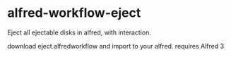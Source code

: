 # alfred-workflow-eject
Eject all ejectable disks in alfred, with interaction.

download eject.alfredworkflow and import to your alfred. requires Alfred 3
